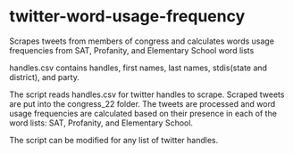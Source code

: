 # twitter-word-usage-frequency
Scrapes tweets from members of congress and calculates words usage frequencies from SAT, Profanity, and Elementary School word lists

handles.csv contains handles, first names, last names, stdis(state and district), and party.

The script reads handles.csv for twitter handles to scrape.
Scraped tweets are put into the congress_22 folder.
The tweets are processed and word usage frequencies are calculated based on their presence in each of the word lists: SAT, Profanity, and Elementary School.


The script can be modified for any list of twitter handles.
